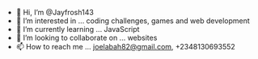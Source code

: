 - 👋 Hi, I’m @Jayfrosh143
- 👀 I’m interested in ... coding challenges, games and web development
- 🌱 I’m currently learning ... JavaScript
- 💞️ I’m looking to collaborate on ... websites
- 📫 How to reach me ... joelabah82@gmail.com, +2348130693552

<!---
Jayfrosh143/Jayfrosh143 is a ✨ special ✨ repository because its `README.md` (this file) appears on your GitHub profile.
You can click the Preview link to take a look at your changes.
--->
